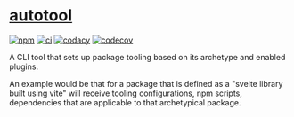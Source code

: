 # [autotool](https://github.com/AlexAegis/autotool/tree/master/packages/autotool)

[![npm](https://img.shields.io/npm/v/autotool/latest)](https://www.npmjs.com/package/@alexaegis/autotool)
[![ci](https://github.com/AlexAegis/autotool/actions/workflows/cicd.yml/badge.svg)](https://github.com/AlexAegis/autotool/actions/workflows/cicd.yml)
[![codacy](https://app.codacy.com/project/badge/Grade/a040168fa1e244debb0d1bbafcace38f)](https://app.codacy.com/gh/AlexAegis/autotool/dashboard?utm_source=gh&utm_medium=referral&utm_content=&utm_campaign=Badge_grade)
[![codecov](https://codecov.io/gh/AlexAegis/autotool/branch/master/graph/badge.svg?token=kw8ZeoPbUh)](https://codecov.io/gh/AlexAegis/autotool)

A CLI tool that sets up package tooling based on its archetype and enabled
plugins.

An example would be that for a package that is defined as a "svelte library
built using vite" will receive tooling configurations, npm scripts, dependencies
that are applicable to that archetypical package.
